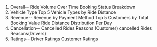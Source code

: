  1. Overall--
 Ride Volume Over Time
 Booking Status Breakdown
 2. Vehicle Type
Top 5 Vehicle Types by Ride Distance
 3. Revenue--
Revenue by Payment Method
 Top 5 Customers by Total Booking Value
 Ride Distance Distribution Per Day
 4. Cancellation--
 Cancelled Rides Reasons (Customer)
 cancelled Rides Reasons(Drivers)
 5. Ratings--
 Driver Ratings
 Customer Ratings
